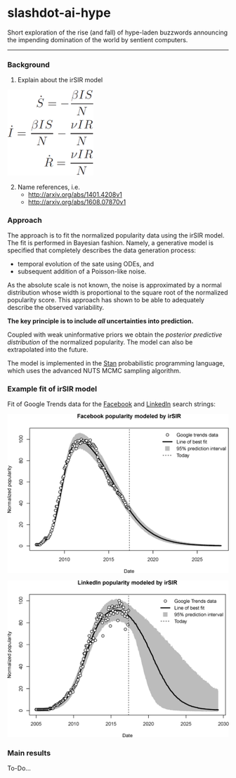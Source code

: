 # slashdot-ai-hype

Short exploration of the rise (and fall) of hype-laden buzzwords announcing the impending domination of the world by sentient computers.

---

### Background

1. Explain about the irSIR model

<img src="img/irSIR_model.png" alt="irSIR equations]" width="196">

2. Name references, i.e.
    - http://arxiv.org/abs/1401.4208v1
    - http://arxiv.org/abs/1608.07870v1


### Approach

The approach is to fit the normalized popularity data using the irSIR model. The fit is performed in Bayesian  fashion. Namely, a generative model is specified that completely describes the data generation process: 

- temporal evolution of the sate using ODEs, and 
- subsequent addition of a Poisson-like noise.

As the absolute scale is not known, the noise is approximated by a normal distribution whose width is proportional to the square root of the normalized popularity score. This approach has shown to be able to adequately describe the observed variability. 

**The key principle is to include _all_ uncertainties into prediction.**

Coupled with weak uninformative priors we obtain the _posterior predictive distribution_ of the normalized popularity. The model can also be extrapolated into the future. 

The model is implemented in the [Stan](http://mc-stan.org/) probabilistic programming language, which uses the advanced NUTS MCMC sampling algorithm.

### Example fit of irSIR model

Fit of Google Trends data for the [Facebook](https://trends.google.com/trends/explore?q=Facebook) and [LinkedIn](https://trends.google.com/trends/explore?q=LinkedIn) search strings:



![Facebook fit](img/Facebook_irSIR_fit.png)

![LinkedIn fit](img/LinkedIn_irSIR_fit.png)

### Main results

To-Do...

